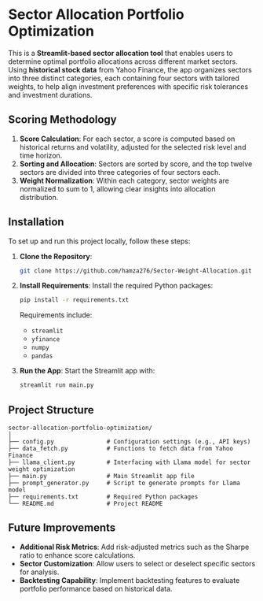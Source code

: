 # Sector Allocation Portfolio Optimization

This is a **Streamlit-based sector allocation tool** that enables users to determine optimal portfolio allocations across different market sectors. Using **historical stock data** from Yahoo Finance, the app organizes sectors into three distinct categories, each containing four sectors with tailored weights, to help align investment preferences with specific risk tolerances and investment durations.


## Scoring Methodology

1. **Score Calculation**: For each sector, a score is computed based on historical returns and volatility, adjusted for the selected risk level and time horizon.
2. **Sorting and Allocation**: Sectors are sorted by score, and the top twelve sectors are divided into three categories of four sectors each.
3. **Weight Normalization**: Within each category, sector weights are normalized to sum to 1, allowing clear insights into allocation distribution.

## Installation

To set up and run this project locally, follow these steps:

1. **Clone the Repository**:
   ```bash
   git clone https://github.com/hamza276/Sector-Weight-Allocation.git
   ```

2. **Install Requirements**:
   Install the required Python packages:
   ```bash
   pip install -r requirements.txt
   ```
   Requirements include:
   - `streamlit`
   - `yfinance`
   - `numpy`
   - `pandas`

4. **Run the App**:
   Start the Streamlit app with:
   ```bash
   streamlit run main.py
   ```


## Project Structure
 ```
sector-allocation-portfolio-optimization/
│
├── config.py               # Configuration settings (e.g., API keys)
├── data_fetch.py           # Functions to fetch data from Yahoo Finance
├── llama_client.py         # Interfacing with Llama model for sector weight optimization
├── main.py                 # Main Streamlit app file
├── prompt_generator.py     # Script to generate prompts for Llama model
├── requirements.txt        # Required Python packages
└── README.md               # Project README
 ```

## Future Improvements

- **Additional Risk Metrics**: Add risk-adjusted metrics such as the Sharpe ratio to enhance score calculations.
- **Sector Customization**: Allow users to select or deselect specific sectors for analysis.
- **Backtesting Capability**: Implement backtesting features to evaluate portfolio performance based on historical data.




